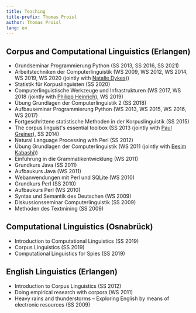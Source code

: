 ```yaml
---
title: Teaching
title-prefix: Thomas Proisl
author: Thomas Proisl
lang: en
---
```


## Corpus and Computational Linguistics (Erlangen) ##

- Grundseminar Programmierung Python (SS 2013, SS 2016, SS 2021)
- Arbeitstechniken der Computerlinguistik (WS 2009, WS 2012, WS 2014,
  WS 2019, WS 2020 (jointly with [Natalie
  Dykes](https://twitter.com/na_sy_tr)))
- Statistik für Korpuslinguisten (SS 2020)
- Computerlinguistische Werkzeuge und Infrastrukturen (WS 2017, WS
  2018 (jointly with [Philipp Heinrich](http://philipp-heinrich.eu/)),
  WS 2019)
- Übung Grundlagen der Computerlinguistik 2 (SS 2018)
- Aufbauseminar Programmierung Python (WS 2013, WS 2015, WS 2016, WS 2017)
- Fortgeschrittene statistische Methoden in der Korpuslinguistik (SS 2015)
- The corpus linguist's essential toolbox (SS 2013 (jointly with [Paul
  Greiner](https://www.paul-greiner.de/)), SS 2014)
- Natural Language Processing with Perl (SS 2012)
- Übung Grundlagen der Computerlinguistik (WS 2011 (jointly with
  [Besim Kabashi](http://besim-kabashi.net/)))
- Einführung in die Grammatikentwicklung (WS 2011)
- Grundkurs Java (SS 2011)
- Aufbaukurs Java (WS 2011)
- Webanwendungen mit Perl und SQLite (WS 2010)
- Grundkurs Perl (SS 2010)
- Aufbaukurs Perl (WS 2010)
- Syntax und Semantik des Deutschen (WS 2009)
- Diskussionsseminar Computerlinguistik (SS 2009)
- Methoden des Textmining (SS 2009)


<!-- ## Germanistische Linguistik (Göttingen) ## -->

<!-- - Einführung in korpuslinguistische Methoden (SS 2021) -->


## Computational Linguistics (Osnabrück) ##

- Introduction to Computational Linguistics (SS 2019)
- Corpus Linguistics (SS 2019)
- Computational Linguistics for Spies (SS 2019)


## English Linguistics (Erlangen) ##

- Introduction to Corpus Linguistics (SS 2012)
- Doing empirical research with corpora (WS 2011)
- Heavy rains and thunderstorms – Exploring English by means of
  electronic resources (SS 2009)


<!-- ## Supervised theses ## -->

<!-- ### Master's theses ### -->

<!--   * Allison Moreno Drexler (2019) -->

<!-- 	Supervisors: Thomas Proisl, ??? -->

<!-- ### Bachelor's theses ### -->

<!--   * Jannis Rautenstrauch (2019): Relation prediction in argument -->
<!--     mining with pre-trained deep bidirectional transformers -->

<!--     Supervisors: Nico Potyka, Thomas Proisl -->
<!--   * Laura Siebert (2019): A comparative study of context-independent -->
<!--     polarity classification in online discussions with Stanford -->
<!--     CoreNLP and WEKA -->

<!-- 	Supervisors: Nico Potyka, Thomas Proisl -->
<!--   * Maja Toebs (2019): An analysis of the robustness and stability of -->
<!--     readability measures such as the Gunning Fog Index for employing -->
<!--     it in plagiarism analysis -->

<!-- 	Supervisors: Thomas Proisl, Johannes Knabe -->
<!--     ([PlagScan](https://www.plagscan.com/)) -->
<!--   * Cedric Waterschoot (2019): Political framing and sensationalism on -->
<!--     American cable news: A corpus-based approach -->

<!-- 	Supervisors: Peter Uhrig, Thomas Proisl -->
<!--   * Samuel Wenserit (2019) -->

<!--     Supervisors: Thomas Proisl, Velizara Weinberger ([TTR -->
<!--     Group](https://www.ttr-group.de/) -->
